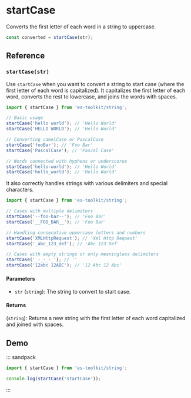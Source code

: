 # startCase

Converts the first letter of each word in a string to uppercase.

```typescript
const converted = startCase(str);
```

## Reference

### `startCase(str)`

Use `startCase` when you want to convert a string to start case (where the first letter of each word is capitalized). It capitalizes the first letter of each word, converts the rest to lowercase, and joins the words with spaces.

```typescript
import { startCase } from 'es-toolkit/string';

// Basic usage
startCase('hello world'); // 'Hello World'
startCase('HELLO WORLD'); // 'Hello World'

// Converting camelCase or PascalCase
startCase('fooBar'); // 'Foo Bar'
startCase('PascalCase'); // 'Pascal Case'

// Words connected with hyphens or underscores
startCase('hello-world'); // 'Hello World'
startCase('hello_world'); // 'Hello World'
```

It also correctly handles strings with various delimiters and special characters.

```typescript
import { startCase } from 'es-toolkit/string';

// Cases with multiple delimiters
startCase('--foo-bar--'); // 'Foo Bar'
startCase('__FOO_BAR__'); // 'Foo Bar'

// Handling consecutive uppercase letters and numbers
startCase('XMLHttpRequest'); // 'Xml Http Request'
startCase('_abc_123_def'); // 'Abc 123 Def'

// Cases with empty strings or only meaningless delimiters
startCase('_-_-_-_'); // ''
startCase('12abc 12ABC'); // '12 Abc 12 Abc'
```

#### Parameters

- `str` (`string`): The string to convert to start case.

#### Returns

(`string`): Returns a new string with the first letter of each word capitalized and joined with spaces.

## Demo

::: sandpack

```ts index.ts
import { startCase } from 'es-toolkit/string';

console.log(startCase('startCase'));
```

:::
